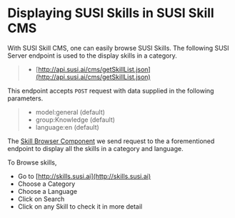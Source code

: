 # Displaying SUSI Skills in SUSI Skill CMS

 With SUSI Skill CMS, one can easily browse SUSI Skills. The following SUSI Server endpoint is used to the display skills in a category.

  >- [http://api.susi.ai/cms/getSkillList.json](http://api.susi.ai/cms/getSkillList.json)

This endpoint accepts `POST` request with data supplied in the following parameters.

   >- model:general (default)
   >- group:Knowledge (default)
   >- language:en (default)

The [Skill Browser Component](https://github.com/fossasia/susi_skill_cms/tree/master/src/components/BrowseSkills) we send request to the a forementioned endpoint to display all the skills in a category and language.

To Browse skills,
- Go to [http://skills.susi.ai](http://skills.susi.ai)
- Choose a Category
- Choose a Language 
- Click on Search
- Click on any Skill to check it in more detail 

